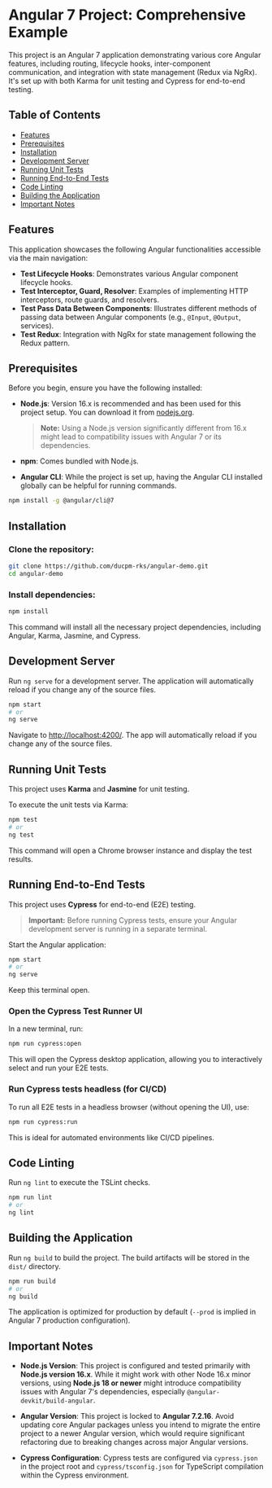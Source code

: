 # Angular 7 Project: Comprehensive Example

This project is an Angular 7 application demonstrating various core Angular features, including routing, lifecycle hooks, inter-component communication, and integration with state management (Redux via NgRx). It's set up with both Karma for unit testing and Cypress for end-to-end testing.

## Table of Contents
- [Features](#features)
- [Prerequisites](#prerequisites)
- [Installation](#installation)
- [Development Server](#development-server)
- [Running Unit Tests](#running-unit-tests)
- [Running End-to-End Tests](#running-end-to-end-tests)
- [Code Linting](#code-linting)
- [Building the Application](#building-the-application)
- [Important Notes](#important-notes)

## Features
This application showcases the following Angular functionalities accessible via the main navigation:

- **Test Lifecycle Hooks**: Demonstrates various Angular component lifecycle hooks.
- **Test Interceptor, Guard, Resolver**: Examples of implementing HTTP interceptors, route guards, and resolvers.
- **Test Pass Data Between Components**: Illustrates different methods of passing data between Angular components (e.g., `@Input`, `@Output`, services).
- **Test Redux**: Integration with NgRx for state management following the Redux pattern.

## Prerequisites
Before you begin, ensure you have the following installed:

- **Node.js**: Version 16.x is recommended and has been used for this project setup. You can download it from [nodejs.org](https://nodejs.org).
  > **Note:** Using a Node.js version significantly different from 16.x might lead to compatibility issues with Angular 7 or its dependencies.

- **npm**: Comes bundled with Node.js.

- **Angular CLI**: While the project is set up, having the Angular CLI installed globally can be helpful for running commands.

```bash
npm install -g @angular/cli@7
```

## Installation

### Clone the repository:
```bash
git clone https://github.com/ducpm-rks/angular-demo.git
cd angular-demo
```

### Install dependencies:
```bash
npm install
```
This command will install all the necessary project dependencies, including Angular, Karma, Jasmine, and Cypress.

## Development Server
Run `ng serve` for a development server. The application will automatically reload if you change any of the source files.

```bash
npm start
# or
ng serve
```

Navigate to [http://localhost:4200/](http://localhost:4200/). The app will automatically reload if you change any of the source files.

## Running Unit Tests
This project uses **Karma** and **Jasmine** for unit testing.

To execute the unit tests via Karma:
```bash
npm test
# or
ng test
```
This command will open a Chrome browser instance and display the test results.

## Running End-to-End Tests
This project uses **Cypress** for end-to-end (E2E) testing.

> **Important:** Before running Cypress tests, ensure your Angular development server is running in a separate terminal.

Start the Angular application:
```bash
npm start
# or
ng serve
```
Keep this terminal open.

### Open the Cypress Test Runner UI
In a new terminal, run:
```bash
npm run cypress:open
```
This will open the Cypress desktop application, allowing you to interactively select and run your E2E tests.

### Run Cypress tests headless (for CI/CD)
To run all E2E tests in a headless browser (without opening the UI), use:
```bash
npm run cypress:run
```
This is ideal for automated environments like CI/CD pipelines.

## Code Linting
Run `ng lint` to execute the TSLint checks.
```bash
npm run lint
# or
ng lint
```

## Building the Application
Run `ng build` to build the project. The build artifacts will be stored in the `dist/` directory.
```bash
npm run build
# or
ng build
```
The application is optimized for production by default (`--prod` is implied in Angular 7 production configuration).

## Important Notes

- **Node.js Version**: This project is configured and tested primarily with **Node.js version 16.x**. While it might work with other Node 16.x minor versions, using **Node.js 18 or newer** might introduce compatibility issues with Angular 7's dependencies, especially `@angular-devkit/build-angular`.

- **Angular Version**: This project is locked to **Angular 7.2.16**. Avoid updating core Angular packages unless you intend to migrate the entire project to a newer Angular version, which would require significant refactoring due to breaking changes across major Angular versions.

- **Cypress Configuration**: Cypress tests are configured via `cypress.json` in the project root and `cypress/tsconfig.json` for TypeScript compilation within the Cypress environment.

